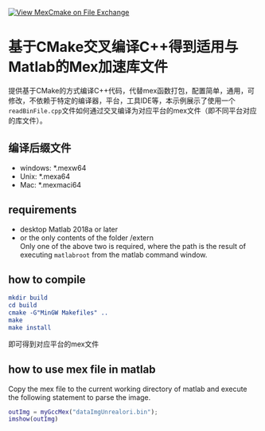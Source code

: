 [![View MexCmake on File Exchange](https://www.mathworks.com/matlabcentral/images/matlab-file-exchange.svg)](https://ww2.mathworks.cn/matlabcentral/fileexchange/100651-mexcmake)

# 基于CMake交叉编译C++得到适用与Matlab的Mex加速库文件
提供基于CMake的方式编译C++代码，代替mex函数打包，配置简单，通用，可修改，不依赖于特定的编译器，平台，工具IDE等，本示例展示了使用一个`readBinFile.cpp`文件如何通过交叉编译为对应平台的mex文件（即不同平台对应的库文件）。

## 编译后缀文件
- windows: *.mexw64
- Unix: *.mexa64
- Mac: *.mexmaci64

## requirements
- desktop Matlab 2018a or later
- or the only contents of the folder <matlab root>/extern <br>
Only one of the above two is required, where the <matlab root> path is the result of executing `matlabroot` from the matlab command window.

## how to compile
```cmake
mkdir build
cd build
cmake -G"MinGW Makefiles" ..
make 
make install
```
即可得到对应平台的mex文件


## how to use mex file in matlab
Copy the mex file to the current working directory of matlab and execute the following statement to parse the image.

```matlab
outImg = myGccMex("dataImgUnrealori.bin");
imshow(outImg)
```
